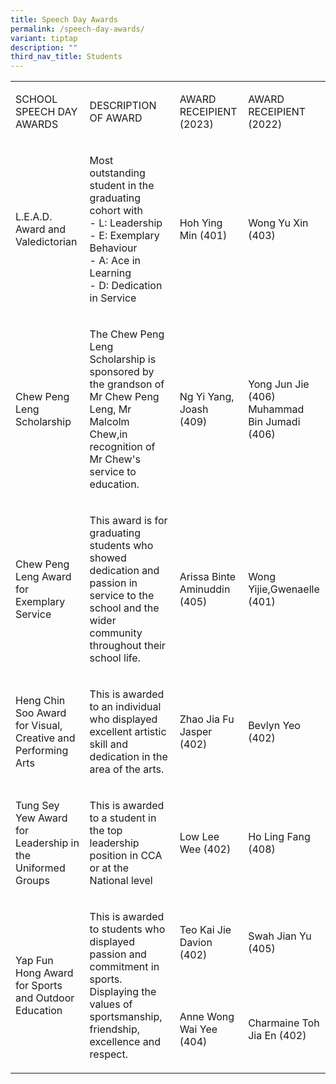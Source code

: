 ```yaml
---
title: Speech Day Awards
permalink: /speech-day-awards/
variant: tiptap
description: ""
third_nav_title: Students
---
```

<table style="minWidth: 100px">
<colgroup>
<col>
<col>
<col>
<col>
</colgroup>
<tbody>
<tr>
<td rowspan="1" colspan="1">
<p>SCHOOL SPEECH DAY AWARDS</p>
</td>
<td rowspan="1" colspan="1">
<p>DESCRIPTION OF AWARD</p>
</td>
<td rowspan="1" colspan="1">
<p>AWARD RECEIPIENT (2023)</p>
</td>
<td rowspan="1" colspan="1">
<p>AWARD RECEIPIENT (2022)</p>
</td>
</tr>
<tr>
<td rowspan="1" colspan="1">
<p>L.E.A.D. Award and Valedictorian</p>
</td>
<td rowspan="1" colspan="1">
<p>Most outstanding student in the graduating cohort with
<br>- L: Leadership
<br>- E: Exemplary Behaviour
<br>- A: Ace in Learning
<br>- D: Dedication in Service</p>
</td>
<td rowspan="1" colspan="1">
<p>Hoh Ying Min (401)</p>
</td>
<td rowspan="1" colspan="1">
<p>Wong Yu Xin (403)</p>
</td>
</tr>
<tr>
<td rowspan="1" colspan="1">
<p>Chew Peng Leng Scholarship</p>
</td>
<td rowspan="1" colspan="1">
<p>The Chew Peng Leng Scholarship is sponsored by the grandson of Mr Chew
Peng Leng, Mr Malcolm Chew,in recognition of Mr Chew's service to education.</p>
</td>
<td rowspan="1" colspan="1">
<p>Ng Yi Yang, Joash (409)</p>
</td>
<td rowspan="1" colspan="1">
<p>Yong Jun Jie (406)
<br>Muhammad Bin Jumadi (406)</p>
</td>
</tr>
<tr>
<td rowspan="1" colspan="1">
<p>Chew Peng Leng Award for Exemplary Service</p>
</td>
<td rowspan="1" colspan="1">
<p>This award is for graduating students who showed dedication and passion
in service to the school and the wider community throughout their school
life.</p>
</td>
<td rowspan="1" colspan="1">
<p>Arissa Binte Aminuddin (405)</p>
</td>
<td rowspan="1" colspan="1">
<p>Wong Yijie,Gwenaelle (401)</p>
</td>
</tr>
<tr>
<td rowspan="1" colspan="1">
<p>Heng Chin Soo Award for Visual, Creative and Performing Arts</p>
</td>
<td rowspan="1" colspan="1">
<p>This is awarded to an individual who displayed excellent artistic skill
and dedication in the area of the arts.</p>
</td>
<td rowspan="1" colspan="1">
<p>Zhao Jia Fu Jasper (402)</p>
</td>
<td rowspan="1" colspan="1">
<p>Bevlyn Yeo (402)</p>
</td>
</tr>
<tr>
<td rowspan="1" colspan="1">
<p>Tung Sey Yew Award for Leadership in the Uniformed Groups</p>
</td>
<td rowspan="1" colspan="1">
<p>This is awarded to a student in the top leadership position in CCA or
at the National level</p>
</td>
<td rowspan="1" colspan="1">
<p>Low Lee Wee (402)</p>
</td>
<td rowspan="1" colspan="1">
<p>Ho Ling Fang (408)</p>
</td>
</tr>
<tr>
<td rowspan="2" colspan="1">
<p>Yap Fun Hong Award for Sports and Outdoor Education</p>
</td>
<td rowspan="2" colspan="1">
<p>This is awarded to students who displayed passion and commitment in sports.
Displaying the values of sportsmanship, friendship, excellence and respect.</p>
</td>
<td rowspan="1" colspan="1">
<p>Teo Kai Jie Davion (402)</p>
</td>
<td rowspan="1" colspan="1">
<p>Swah Jian Yu (405)</p>
</td>
</tr>
<tr>
<td rowspan="1" colspan="1">
<p>Anne Wong Wai Yee (404)</p>
</td>
<td rowspan="1" colspan="1">
<p>Charmaine Toh Jia En (402)</p>
</td>
</tr>
</tbody>
</table>
<p></p>
